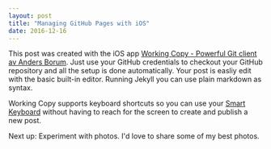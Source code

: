 ```yaml
---
layout: post
title: "Managing GitHub Pages with iOS"
date: 2016-12-16
---
```


This post was created with the iOS app [Working Copy - Powerful Git client av Anders Borum](https://appsto.re/se/xONC1.i). Just use your GitHub credentials to checkout your GitHub repository and all the setup is done automatically. Your post is easliy edit with the basic built-in editor. Running Jekyll you can use plain markdown as syntax. 

Working Copy supports keyboard shortcuts so you can use your [Smart Keyboard](http://www.apple.com/smart-keyboard/) without having to reach for the screen to create and publish a new post. 

Next up: Experiment with photos. I'd love to share some of my best photos.